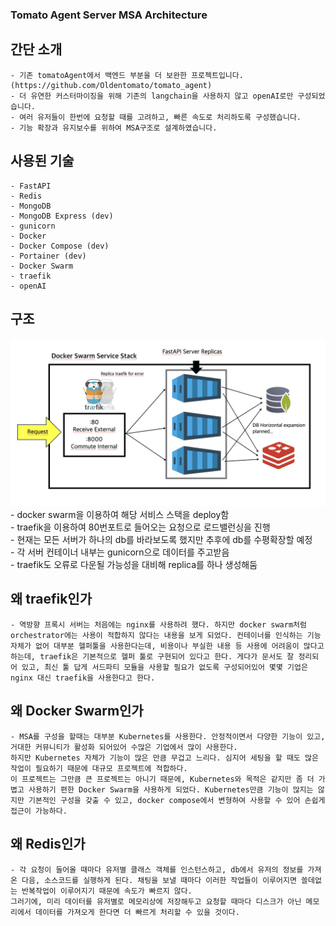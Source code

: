 ### Tomato Agent Server MSA Architecture
## 간단 소개
    - 기존 tomatoAgent에서 백엔드 부분을 더 보완한 프로젝트입니다.(https://github.com/Oldentomato/tomato_agent)  
    - 더 유연한 커스터마이징을 위해 기존의 langchain을 사용하지 않고 openAI로만 구성되었습니다.  
    - 여러 유저들이 한번에 요청할 때를 고려하고, 빠른 속도로 처리하도록 구성했습니다. 
    - 기능 확장과 유지보수를 위하여 MSA구조로 설계하였습니다.  
## 사용된 기술
    - FastAPI
    - Redis
    - MongoDB
    - MongoDB Express (dev)
    - gunicorn
    - Docker
    - Docker Compose (dev)
    - Portainer (dev)
    - Docker Swarm
    - traefik
    - openAI
## 구조  
![img](https://github.com/Oldentomato/TomatoAgentServer/blob/main/gitImg/img1.png)
    - docker swarm을 이용하여 해당 서비스 스택을 deploy함  
    - traefik을 이용하여 80번포트로 들어오는 요청으로 로드밸런싱을 진행  
    - 현재는 모든 서버가 하나의 db를 바라보도록 했지만 추후에 db를 수평확장할 예정  
    - 각 서버 컨테이너 내부는 gunicorn으로 데이터를 주고받음  
    - traefik도 오류로 다운될 가능성을 대비해 replica를 하나 생성해둠
## 왜 traefik인가
    - 역방향 프록시 서버는 처음에는 nginx를 사용하려 했다. 하지만 docker swarm처럼 orchestrator에는 사용이 적합하지 않다는 내용을 보게 되었다. 컨테이너를 인식하는 기능자체가 없어 대부분 헬퍼툴을 사용한다는데, 비용이나 부실한 내용 등 사용에 어려움이 많다고 하는데, traefik은 기본적으로 헬퍼 툴로 구현되어 있다고 한다. 게다가 문서도 잘 정리되어 있고, 최신 툴 답게 서드파티 모듈을 사용할 필요가 없도록 구성되어있어 몇몇 기업은 nginx 대신 traefik을 사용한다고 한다.
## 왜 Docker Swarm인가
    - MSA를 구성을 할때는 대부분 Kubernetes를 사용한다. 안정적이면서 다양한 기능이 있고, 거대한 커뮤니티가 활성화 되어있어 수많은 기업에서 많이 사용한다.
    하지만 Kubernetes 자체가 기능이 많은 만큼 무겁고 느리다. 심지어 세팅을 할 때도 많은 작업이 필요하기 때문에 대규모 프로젝트에 적합하다.
    이 프로젝트는 그만큼 큰 프로젝트는 아니기 때문에, Kubernetes와 목적은 같지만 좀 더 가볍고 사용하기 편한 Docker Swarm을 사용하게 되었다. Kubernetes만큼 기능이 많지는 않지만 기본적인 구성을 갖출 수 있고, docker compose에서 변형하여 사용할 수 있어 손쉽게 접근이 가능하다.

## 왜 Redis인가
    - 각 요청이 들어올 때마다 유저별 클래스 객체를 인스턴스하고, db에서 유저의 정보를 가져온 다음, 소스코드를 실행하게 된다. 채팅을 보낼 때마다 이러한 작업들이 이루어지면 쓸데없는 반복작업이 이루어지기 때문에 속도가 빠르지 않다.
    그러기에, 미리 데이터를 유저별로 메모리상에 저장해두고 요청할 때마다 디스크가 아닌 메모리에서 데이터를 가져오게 한다면 더 빠르게 처리할 수 있을 것이다.